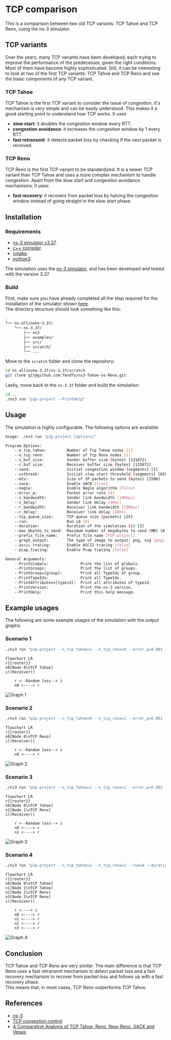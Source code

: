 # TCP comparison

This is a comparison between two old TCP variants: TCP Tahoe and TCP Reno, using the ns-3 simulator.

## TCP variants

Over the years, many TCP variants have been developed, each trying to improve the performance of the predecessor, given the right conditions.
Most of them have become highly sophisticated.
Still, it can be interesting to look at two of the first TCP variants: TCP Tahoe and TCP Reno and see the basic components of any TCP variant.

### TCP Tahoe

TCP Tahoe is the first TCP variant to consider the issue of congestion.
It's mechanism is very simple and can be easily understood.
This makes it a good starting point to understand how TCP works.
It uses

- **slow start**: it doubles the congestion window every RTT.
- **congestion avoidance**: it increases the congestion window by 1 every RTT.
- **fast retransmit**: it detects packet loss by checking if the next packet is received.

### TCP Reno

TCP Reno is the first TCP variant to be standardized. It is a newer TCP variant than TCP Tahoe and uses a more complex mechanism to handle congestion.
Apart from the slow start and congestion avoidance mechanisms, it uses:

- **fast recovery**: it recovers from packet loss by halving the congestion window instead of going straight in the slow start phase.

## Installation

### Requirements

- [ns-3 simulator v3.37](https://www.nsnam.org/).
- [c++ compiler](https://gcc.gnu.org/).
- [cmake](https://cmake.org/).
- [python3](https://www.python.org/).

The simulation uses the [ns-3 simulator](https://www.nsnam.org/), and has been developed and tested with the version 3.37.

### Build

First, make sure you have already completed all the step required for the installation of the simulator shown [here](https://www.nsnam.org/docs/release/3.37/tutorial/html/index.html).  
The directory structure should look something like this:

```bash
.
└── ns-allinone-3.37/
    └── ns-3.37/
        ├── ns3
        ├── examples/
        ├── src/
        ├── scratch/
        └── ...
```

Move to the `scratch` folder and clone the repository:

```bash
cd ns-allinone-3.37/ns-3.37/scratch
git clone git@github.com:TendTo/ns3-Tahoe-vs-Reno.git
```

Lastly, move back to the `ns-3.37` folder and build the simulation:

```bash
cd ..
./ns3 run "p2p-project --PrintHelp"
```

## Usage

The simulation is highly configurable. The following options are available:

```bash
Usage: ./ns3 run "p2p-project [options]"

Program Options:
    --n_tcp_tahoe:         Number of Tcp Tahoe nodes [1]
    --n_tcp_reno:          Number of Tcp Reno nodes [1]
    --s_buf_size:          Sender buffer size (bytes) [131072]
    --r_buf_size:          Receiver buffer size (bytes) [131072]
    --cwnd:                Initial congestion window (segments) [1]
    --ssthresh:            Initial slow start threshold (segments) [65535]
    --mtu:                 Size of IP packets to send (bytes) [1500]
    --sack:                Enable SACK [true]
    --nagle:               Enable Nagle algorithm [false]
    --error_p:             Packet error rate [0]
    --s_bandwidth:         Sender link bandwidth [10Mbps]
    --s_delay:             Sender link delay [40ms]
    --r_bandwidth:         Receiver link bandwidth [10Mbps]
    --r_delay:             Receiver link delay [40ms]
    --tcp_queue_size:      TCP queue size (packets) [25]
    --run:                 Run id [0]
    --duration:            Duration of the simulation (s) [3]
    --max_mbytes_to_send:  Maximum number of megabytes to send (MB) [0]
    --prefix_file_name:    Prefix file name [P2P-project]
    --graph_output:        The type of image to output: png, svg [png]
    --ascii_tracing:       Enable ASCII tracing [false]
    --pcap_tracing:        Enable Pcap tracing [false]

General Arguments:
    --PrintGlobals:              Print the list of globals.
    --PrintGroups:               Print the list of groups.
    --PrintGroup=[group]:        Print all TypeIds of group.
    --PrintTypeIds:              Print all TypeIds.
    --PrintAttributes=[typeid]:  Print all attributes of typeid.
    --PrintVersion:              Print the ns-3 version.
    --PrintHelp:                 Print this help message.
```

## Example usages

The following are some example usages of the simulation with the output graphs.

### Scenario 1

```bash
./ns3 run "p2p-project --n_tcp_tahoe=1 --n_tcp_reno=0 --error_p=0.001 --run=0 --duration=10"
```

```mermaid
flowchart LR
r{{router}}
n0[Node 0\nTCP Tahoe]
i((Receiver))

    r <--Random loss--> i
    n0 <----> r
```

![Graph 1](./docs/img/graph-1.png)

### Scenario 2

```bash
./ns3 run "p2p-project --n_tcp_tahoe=0 --n_tcp_reno=1 --error_p=0.001 --run=0 --duration=10"
```

```mermaid
flowchart LR
r{{router}}
n0[Node 0\nTCP Reno]
i((Receiver))

    r <--Random loss--> i
    n0 <----> r
```

![Graph 2](./docs/img/graph-2.png)

### Scenario 3

```bash
./ns3 run "p2p-project --n_tcp_tahoe=1 --n_tcp_reno=1 --error_p=0.002 --run=1 --duration=10"
```

```mermaid
flowchart LR
r{{router}}
n0[Node 0\nTCP Tahoe]
n1[Node 1\nTCP Reno]
i((Receiver))

    r <--Random loss--> i
    n0 <----> r
    n1 <----> r
```

![Graph 3](./docs/img/graph-3.png)

### Scenario 4

```bash
./ns3 run "p2p-project --n_tcp_tahoe=2 --n_tcp_reno=2 --run=0 --duration=10"
```

```mermaid
flowchart LR
r{{router}}
n0[Node 0\nTCP Tahoe]
n1[Node 1\nTCP Tahoe]
n2[Node 2\nTCP Reno]
n3[Node 3\nTCP Reno]
i((Receiver))

    r <----> i
    n0 <----> r
    n1 <----> r
    n2 <----> r
    n3 <----> r
```

![Graph 4](./docs/img/graph-4.png)

## Conclusion

TCP Tahoe and TCP Reno are very similar. The main difference is that TCP Reno uses a fast retransmit mechanism to detect packet loss and a fast recovery mechanism to recover from packet loss and follows up with a fast recovery phase.  
This means that, in most cases, TCP Reno outperforms TCP Tahoe.

## References

- [ns-3](https://www.nsnam.org/)
- [TCP congestion control](https://datatracker.ietf.org/doc/html/rfc5681)
- [A Comparative Analysis of TCP Tahoe, Reno, New-Reno, SACK and Vegas](https://inst.eecs.berkeley.edu/~ee122/fa05/projects/Project2/SACKRENEVEGAS.pdf)
